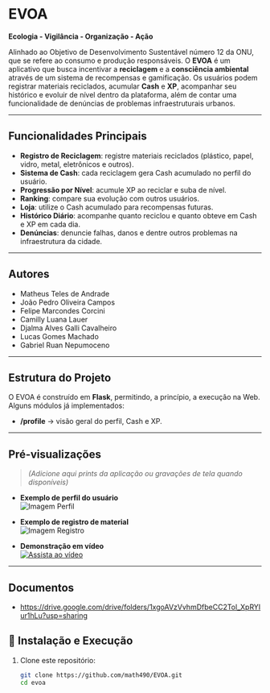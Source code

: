 # EVOA

**Ecologia - Vigilância - Organização - Ação**  

Alinhado ao Objetivo de Desenvolvimento Sustentável número 12 da ONU, que se refere ao consumo e produção responsáveis. O **EVOA** é um aplicativo que busca incentivar a **reciclagem** e a **consciência ambiental** através de um sistema de recompensas e gamificação.
Os usuários podem registrar materiais reciclados, acumular **Cash** e **XP**, acompanhar seu histórico e evoluir de nível dentro da plataforma, além de contar uma funcionalidade de denúncias de problemas infraestruturais urbanos.

---

## Funcionalidades Principais
- **Registro de Reciclagem**: registre materiais reciclados (plástico, papel, vidro, metal, eletrônicos e outros).
- **Sistema de Cash**: cada reciclagem gera Cash acumulado no perfil do usuário.  
- **Progressão por Nível**: acumule XP ao reciclar e suba de nível.  
- **Ranking**: compare sua evolução com outros usuários.
- **Loja**: utilize o Cash acumulado para recompensas futuras.
- **Histórico Diário**: acompanhe quanto reciclou e quanto obteve em Cash e XP em cada dia.
- **Denúncias**: denuncie falhas, danos e dentre outros problemas na infraestrutura da cidade.

---

## Autores
- Matheus Teles de Andrade
- João Pedro Oliveira Campos
- Felipe Marcondes Corcini
- Camilly Luana Lauer
- Djalma Alves Galli Cavalheiro
- Lucas Gomes Machado
- Gabriel Ruan Nepumoceno

---

## Estrutura do Projeto
O EVOA é construído em **Flask**, permitindo, a princípio, a execução na Web.  
Alguns módulos já implementados:  
- **/profile** → visão geral do perfil, Cash e XP.

---

## Pré-visualizações
> *(Adicione aqui prints da aplicação ou gravações de tela quando disponíveis)*  

- **Exemplo de perfil do usuário**  
  ![Imagem Perfil](docs/images/perfil.png)  

- **Exemplo de registro de material**  
  ![Imagem Registro](docs/images/registro.png)  

- **Demonstração em vídeo**  
  [![Assista ao vídeo](docs/images/video_thumb.png)](docs/videos/demo.mp4)  

---

## Documentos
- https://drive.google.com/drive/folders/1xgoAVzVvhmDfbeCC2Tol_XpRYIur1hLu?usp=sharing

## 🔧 Instalação e Execução
1. Clone este repositório:  
   ```bash
   git clone https://github.com/math490/EVOA.git
   cd evoa
